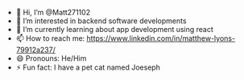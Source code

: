 - 👋 Hi, I’m @Matt271102
- 👀 I’m interested in backend software developments
- 🌱 I’m currently learning about app development using react
- 📫 How to reach me: https://www.linkedin.com/in/matthew-lyons-79912a237/
- 😄 Pronouns: He/Him
- ⚡ Fun fact: I have a pet cat named Joeseph

